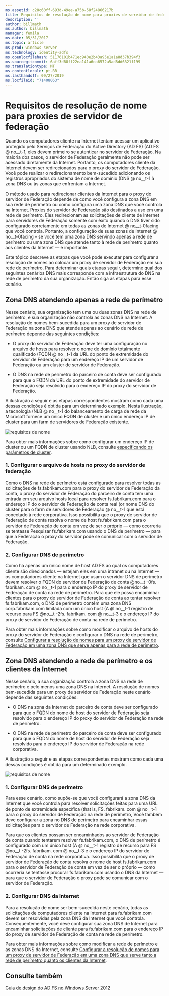 ```yaml
---
ms.assetid: c28c60ff-693d-49ee-a75b-58f24866217b
title: Requisitos de resolução de nome para proxies de servidor de federação
description: ''
author: billmath
ms.author: billmath
manager: femila
ms.date: 05/31/2017
ms.topic: article
ms.prod: windows-server
ms.technology: identity-adfs
ms.openlocfilehash: 51176101b471ec940e2b43a95e1a1a8d37b394f3
ms.sourcegitcommit: 6aff3d88ff22ea141a6ea6572a5ad8dd6321f199
ms.translationtype: MT
ms.contentlocale: pt-BR
ms.lasthandoff: 09/27/2019
ms.locfileid: "71408063"
---
```

# <a name="name-resolution-requirements-for-federation-server-proxies"></a>Requisitos de resolução de nome para proxies de servidor de federação

Quando os computadores cliente na Internet tentam acessar um aplicativo protegido pelo Serviços de Federação do Active Directory (AD FS) \(AD FS @ no__t-1, eles devem primeiro se autenticar no servidor de Federação. Na maioria dos casos, o servidor de Federação geralmente não pode ser acessado diretamente da Internet. Portanto, os computadores cliente da Internet devem ser redirecionados para o proxy do servidor de Federação. Você pode realizar o redirecionamento bem-sucedido adicionando os registros apropriados do sistema de nome de domínio \(DNS @ no__t-1 à zona DNS ou às zonas que enfrentam a Internet.  
  
O método usado para redirecionar clientes da Internet para o proxy do servidor de Federação depende de como você configura a zona DNS em sua rede de perímetro ou como configura uma zona DNS que você controla na Internet. Proxies do servidor de Federação são destinados a uso em uma rede de perímetro. Eles redirecionam as solicitações de cliente de Internet para servidores de Federação somente com êxito quando o DNS tiver sido configurado corretamente em todas as zonas de Internet @ no__t-0facing que você controla. Portanto, a configuração de suas zonas de Internet @ no__t-0facing – se você tem uma zona DNS servindo apenas a rede de perímetro ou uma zona DNS que atende tanto à rede de perímetro quanto aos clientes da Internet — é importante.  
  
Este tópico descreve as etapas que você pode executar para configurar a resolução de nomes ao colocar um proxy de servidor de Federação em sua rede de perímetro. Para determinar quais etapas seguir, determine qual dos seguintes cenários DNS mais corresponde com a infraestrutura do DNS na rede de perímetro da sua organização. Então siga as etapas para esse cenário.  
  
## <a name="dns-zone-serving-only-the-perimeter-network"></a>Zona DNS atendendo apenas a rede de perímetro  
Nesse cenário, sua organização tem uma ou duas zonas DNS na rede de perímetro, e sua organização não controla as zonas DNS na Internet. A resolução de nomes bem-sucedida para um proxy de servidor de Federação na zona DNS que atende apenas ao cenário de rede de perímetro depende das seguintes condições:  
  
-   O proxy do servidor de Federação deve ter uma configuração no arquivo de hosts para resolver o nome de domínio totalmente qualificado \(FQDN @ no__t-1 da URL do ponto de extremidade do servidor de Federação para um endereço IP de um servidor de Federação ou um cluster de servidor de Federação.  
  
-   O DNS na rede de perímetro do parceiro de conta deve ser configurado para que o FQDN da URL do ponto de extremidade do servidor de Federação seja resolvido para o endereço IP do proxy do servidor de Federação.  
  
A ilustração a seguir e as etapas correspondentes mostram como cada uma dessas condições é obtida para um determinado exemplo. Nesta ilustração, a tecnologia \(NLB @ no__t-1 do balanceamento de carga de rede da Microsoft fornece um único FQDN de cluster e um único endereço IP de cluster para um farm de servidores de Federação existente.  
  
![requisitos de nome](media/adfs2_deploy_single_fs.gif)  
  
Para obter mais informações sobre como configurar um endereço IP de cluster ou um FQDN de cluster usando NLB, consulte [especificando os parâmetros de cluster](https://go.microsoft.com/fwlink/?LinkId=75282).  
  
### <a name="1-configure-the-hosts-file-on-the-federation-server-proxy"></a>1. Configurar o arquivo de hosts no proxy do servidor de federação  
Como o DNS na rede de perímetro está configurado para resolver todas as solicitações de fs.fabrikam.com para o proxy do servidor de Federação da conta, o proxy do servidor de Federação do parceiro de conta tem uma entrada em seu arquivo hosts local para resolver fs.fabrikam.com para o endereço IP do o servidor de Federação de conta real \(or nome DNS do cluster para o farm de servidores de Federação @ no__t-1 que está conectado à rede corporativa. Isso possibilita que o proxy de servidor de Federação de conta resolva o nome de host fs.fabrikam.com para o servidor de Federação de conta em vez de ser o próprio — como ocorreria se tentasse Pesquisar fs.fabrikam.com usando o DNS de perímetro — para que a Federação o proxy do servidor pode se comunicar com o servidor de Federação.  
  
### <a name="2-configure-perimeter-dns"></a>2. Configurar DNS de perímetro  
Como há apenas um único nome de host AD FS ao qual os computadores cliente são direcionados — estejam eles em uma intranet ou na Internet — os computadores cliente na Internet que usam o servidor DNS de perímetro devem resolver o FQDN do servidor de Federação de conta @no__t -0fs. fabrikam. com @ no__t-1 para o endereço IP do proxy de servidor de Federação de conta na rede de perímetro. Para que ele possa encaminhar clientes para o proxy de servidor de Federação de conta ao tentar resolver fs.fabrikam.com, o DNS de perímetro contém uma zona DNS corp.fabrikam.com limitada com um único host \(A @ no__t-1 registro de recurso para FS @no__t -2fs. fabrikam. com @ no__t-3 e o endereço IP do proxy de servidor de Federação de conta na rede de perímetro.  
  
Para obter mais informações sobre como modificar o arquivo de hosts do proxy do servidor de Federação e configurar o DNS na rede de perímetro, consulte [Configurar a resolução de nomes para um proxy de servidor de Federação em uma zona DNS que serve apenas para a rede de perímetro](../../ad-fs/deployment/Configure-Name-Resolution-for-a-Federation-Server-Proxy-in-a-DNS-Zone-That-Serves-Only-the-Perimeter-Network.md).  
  
## <a name="dns-zone-serving-both-the-perimeter-network-and-internet-clients"></a>Zona DNS atendendo a rede de perímetro e os clientes da Internet  
Nesse cenário, a sua organização controla a zona DNS na rede de perímetro e pelo menos uma zona DNS na Internet. A resolução de nomes bem-sucedida para um proxy de servidor de Federação neste cenário depende das seguintes condições:  
  
-   O DNS na zona da Internet do parceiro de conta deve ser configurado para que o FQDN do nome de host do servidor de Federação seja resolvido para o endereço IP do proxy do servidor de Federação na rede de perímetro.  
  
-   O DNS na rede de perímetro do parceiro de conta deve ser configurado para que o FQDN do nome de host do servidor de Federação seja resolvido para o endereço IP do servidor de Federação na rede corporativa.  
  
A ilustração a seguir e as etapas correspondentes mostram como cada uma dessas condições é obtida para um determinado exemplo.  
  
![requisitos de nome](media/adfs2_deploy_fsp_3DNS.gif)  
  
### <a name="1-configure-perimeter-dns"></a>1. Configurar DNS de perímetro  
Para esse cenário, como supõe-se que você configurará a zona DNS da Internet que você controla para resolver solicitações feitas para uma URL de ponto de extremidade específica \(that is, FS. fabrikam. com @ no__t-1 para o proxy do servidor de Federação na rede de perímetro, Você também deve configurar a zona no DNS de perímetro para encaminhar essas solicitações para o servidor de Federação na rede corporativa.  
  
Para que os clientes possam ser encaminhados ao servidor de Federação de conta quando tentarem resolver fs.fabrikam.com, o DNS de perímetro é configurado com um único host \(A @ no__t-1 registro de recurso para FS @no__t -2fs. fabrikam. com @ no__t-3 e o endereço IP do servidor de Federação de conta na rede corporativa. Isso possibilita que o proxy de servidor de Federação de conta resolva o nome de host fs.fabrikam.com para o servidor de Federação de conta em vez de ser o próprio — como ocorreria se tentasse procurar fs.fabrikam.com usando o DNS da Internet — para que o servidor de Federação o proxy pode se comunicar com o servidor de Federação.  
  
### <a name="2-configure-internet-dns"></a>2. Configurar DNS da Internet  
Para a resolução de nome ser bem-sucedida neste cenário, todas as solicitações de computadores cliente na Internet para fs.fabrikam.com devem ser resolvidas pela zona DNS da Internet que você controla. Consequentemente, você deve configurar sua zona DNS de Internet para encaminhar solicitações de cliente para fs.fabrikam.com para o endereço IP do proxy de servidor de Federação de conta na rede de perímetro.  
  
Para obter mais informações sobre como modificar a rede de perímetro e as zonas DNS da Internet, consulte [Configurar a resolução de nomes para um proxy de servidor de Federação em uma zona DNS que serve tanto a rede de perímetro quanto os clientes da Internet](../../ad-fs/deployment/Configure-Name-Resolution-for-a-Federation-Server-Proxy-in-a-DNS-Zone-That-Serves-Both-the-Perimeter-Network-and-Internet-Clients.md).  
  
## <a name="see-also"></a>Consulte também
[Guia de design do AD FS no Windows Server 2012](AD-FS-Design-Guide-in-Windows-Server-2012.md)
